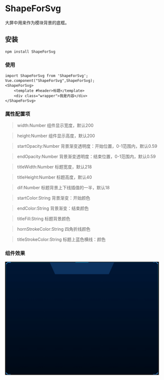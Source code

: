 # ShapeForSvg
大屏中用来作为模块背景的底框。

## 安装
```
npm install ShapeForSvg
```

### 使用
```
import ShapeForSvg from 'ShapeForSvg';
Vue.component("ShapeForSvg",ShapeForSvg);
<ShapeForSvg>
	<template #header>标题</template>
	<div class="wrapper">我是内容</div>
</ShapeForSvg>
```

### 属性配置项


> width:Number
组件显示宽度，默认200

> height:Number
组件显示高度，默认200

> startOpacity:Number
背景渐变透明度：开始位置，0-1范围内，默认0.59

> endOpacity:Number
背景渐变透明度：结束位置，0-1范围内，默认0.59

> titleWidth:Number
标题宽度，默认218

> titleHeight:Number
标题高度，默认40

> dif:Number
标题背景上下线插值的一半，默认18

> startColor:String
背景渐变：开始颜色

> endColor:String
背景渐变：结束颜色

> titleFill:String
标题背景颜色

> hornStrokeColor:String
四角折线颜色

> titleStrokeColor:String
标题上蓝色横线：颜色

### 组件效果
![Image](https://raw.githubusercontent.com/cauliflowerLi/shapeForSvg/master/src/assets/img.png)

